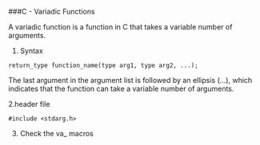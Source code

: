 ###C - Variadic Functions

A variadic function is a function in C that takes a variable number of arguments.<br>

1. Syntax
```
return_type function_name(type arg1, type arg2, ...);
```
The last argument in the argument list is followed by an ellipsis (...), which indicates that the function can take a variable number of arguments.<br>

2.header file
```
#include <stdarg.h>
```

3. Check the va_ macros
